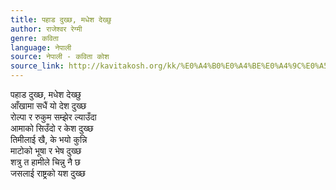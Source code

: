 ```yaml
---
title: पहाड दुख्छ, मधेश देख्छु
author: राजेश्वर रेग्मी
genre: कविता
language: नेपाली
source: नेपाली - कविता कोश
source_link: http://kavitakosh.org/kk/%E0%A4%B0%E0%A4%BE%E0%A4%9C%E0%A5%87%E0%A4%B6%E0%A5%8D%E0%A4%B5%E0%A4%B0_%E0%A4%B0%E0%A5%87%E0%A4%97%E0%A5%8D%E0%A4%AE%E0%A5%80
---
```


पहाड दुख्छ, मधेश देख्छु  
आँखामा सधैं यो देश दुख्छ  
रोल्पा र रुकुम सम्झेर ल्याउँदा  
आमाको सिउँदो र केश दुख्छ  
तिमीलाई खै, के भयो कुन्नि  
माटोको भूषा र भेष दुख्छ  
शत्रु त हामीले चिन्नु नै छ  
जसलाई राष्ट्रको यश दुख्छ
